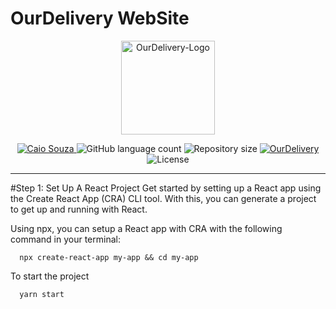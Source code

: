 # OurDelivery WebSite

<p align="center">
    <img src="https://i.imgur.com/jzqumG7.png" height="150" alt="OurDelivery-Logo">
</p>

<p align="center">
   <a href="https://www.linkedin.com/in/">
      <img alt="Caio Souza" src="https://img.shields.io/badge/-Caio Souza-fd6100?style=flat&logo=Linkedin&logoColor=white" />
   </a>

  <img alt="GitHub language count" src="https://img.shields.io/github/languages/count/OurDelivery/ourdelivery-site?color=fd6100">

  <img alt="Repository size" src="https://img.shields.io/github/repo-size/OurDelivery/ourdelivery-site?color=fd6100">

  <a href="https://ourdelivery.com">
    <img alt="OurDelivery" src="https://img.shields.io/badge/version%20-1.0-fd6100">
  </a>

  <img alt="License" src="https://img.shields.io/badge/license-MIT-fd6100">
</p>

---

#Step 1: Set Up A React Project
Get started by setting up a React app using the Create React App (CRA) CLI tool. With this, you can generate a project to get up and running with React.

Using npx, you can setup a React app with CRA with the following command in your terminal:

```shell
  npx create-react-app my-app && cd my-app
```

To start the project

```shell
  yarn start
```